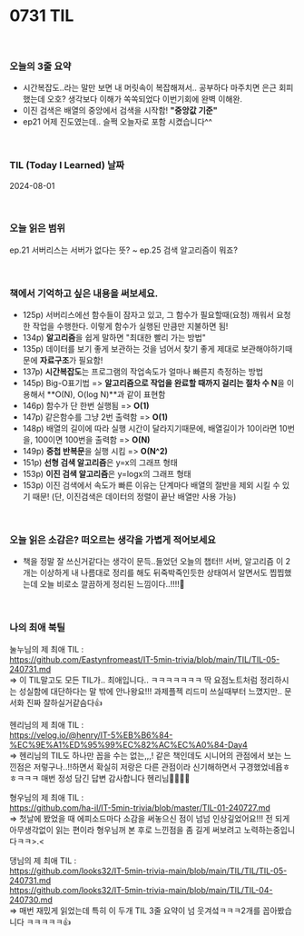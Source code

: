 # 0731 TIL

<br/>

### 오늘의 3줄 요약

- 시간복잡도..라는 말만 보면 내 머릿속이 복잡해져서.. 공부하다 마주치면 은근 회피했는데 오호? 생각보다 이해가 쏙쏙되었다 이번기회에 완벽 이해완.
- 이진 검색은 배열의 중앙에서 검색을 시작함! **"중앙값 기준"**
- ep21 어제 진도였는데.. 슬쩍 오늘자로 포함 시켰습니다^^ 

<br/>

### TIL (Today I Learned) 날짜

2024-08-01

<br/>

### 오늘 읽은 범위

ep.21 서버리스는 서버가 없다는 뜻? ~ ep.25 검색 알고리즘이 뭐죠?

<br/>

### 책에서 기억하고 싶은 내용을 써보세요.

- 125p) 서버리스에선 함수들이 잠자고 있고, 그 함수가 필요할때(요청) 깨워서 요청한 작업을 수행한다. 이렇게 함수가 실행된 만큼만 지불하면 됨!
- 134p) **알고리즘**을 쉽게 말하면 "최대한 빨리 가는 방법"
- 135p) 데이터를 보기 좋게 보관하는 것을 넘어서 찾기 좋게 제대로 보관해야하기때문에 **자료구조**가 필요함!
- 137p) **시간복잡도**는 프로그램의 작업속도가 얼마나 빠른지 측정하는 방법
- 145p) Big-O표기법 => **알고리즘으로 작업을 완료할 때까지 걸리는 절차 수 N**을 이용해서 **O(N), O(log N)**과 같이 표현함
- 146p) 함수가 단 한번 실행됨 => **O(1)**
- 147p) 같은함수를 그냥 2번 출력함 => **O(1)**
- 148p) 배열의 길이에 따라 실행 시간이 달라지기때문에, 배열길이가 10이라면 10번을, 100이면 100번을 출력함 => **O(N)**
- 149p) **중첩 반복문**을 실행 시킴 => **O(N^2)**
- 151p) **선형 검색 알고리즘**은 y=x의 그래프 형태
- 153p) **이진 검색 알고리즘**은 y=logx의 그래프 형태
- 153p) 이진 검색에서 속도가 빠른 이유는 단계마다 배열의 절반을 제외 시킬 수 있기 때문! (단, 이진검색은 데이터의 정렬이 끝난 배열만 사용 가능)

<br/>

### 오늘 읽은 소감은? 떠오르는 생각을 가볍게 적어보세요

- 책을 정말 잘 쓰신거같다는 생각이 문득..들었던 오늘의 챕터!! 서버, 알고리즘 이 2개는 이상하게 내 나름대로 정리를 해도 뒤죽박죽인듯한 상태여서 알면서도 찝찝했는데 오늘 비로소 깔끔하게 정리된 느낌이다..!!!!🤭

<br/>


### 나의 최애 북틸

눌누님의 제 최애 TIL :</br>
https://github.com/Eastynfromeast/IT-5min-trivia/blob/main/TIL/TIL-05-240731.md</br>
=> 이 TIL말고도 모든 TIL가.. 최애입니다.. ㅋㅋㅋㅋㅋㅋㅋ 딱 요점노트처럼 정리하시는 성실함에 대단하다는 말 밖에 안나왕요!!! 과제플젝 리드미 쓰실때부터 느꼈지만.. 문서화 진짜 잘하실거같슴다👍</br>

헨리님의 제 최애 TIL :</br>
https://velog.io/@henry/IT-5%EB%B6%84-%EC%9E%A1%ED%95%99%EC%82%AC%EC%A0%84-Day4</br>
=> 헨리님의 TIL도 하나만 꼽을 수는 없는,,,! 같은 책인데도 시니어의 관점에서 보는 느낀점은 저렇구나..!!하면서 확실히 저랑은 다른 관점이라 신기해하면서 구경했었네욥ㅎㅎㅋㅋㅋ 매번 정성 담긴 답변 감사합니다 헨리님🙇‍♀️🙇‍♀️

형우님의 제 최애 TIL :</br>
https://github.com/ha-il/IT-5min-trivia/blob/master/TIL-01-240727.md </br>
=> 첫날에 봤었을 때 에피소드마다 소감을 써놓으신 점이 넘넘 인상깊었어요!!! 전 되게 아무생각없이 읽는 편이라 형우님꺼 본 후로 느낀점을 좀 길게 써보려고 노력하는중입니다ㅋㅋ>.<  </br>

댕님의 제 최애 TIL : </br>
https://github.com/looks32/IT-5min-trivia-main/blob/main/TIL/TIL/TIL-05-240731.md </br>
https://github.com/looks32/IT-5min-trivia-main/blob/main/TIL/TIL-04-240730.md</br>
=> 매번 재밌게 읽었는데 특히 이 두개 TIL 3줄 요약이 넘 웃겨섴ㅋㅋㅋ2개를 꼽아봤습니다 ㅋㅋㅋㅋㅋ👍 </br>